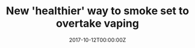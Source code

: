 ---
archived_link: https://web.archive.org/web/20210616205315/https://www.dailymail.co.uk/health/article-4972816/New-healthier-way-smoke-set-overtake-vaping.html
article: 'A new ''smokeless'' tobacco cigarettes has been hailed as a safer alternative
  to traditional smoking. Now experts predict that heat-not-burn devices are set soar
  in popularity. A study suggests they will overtake sales of e-cigarettes, which
  are used by an estimated 9 million adults in the US and around 2.9 million in the
  UK. This has caused campaigners to warn there is an ''urgent need'' for more research
  into the health effects of devices which heat tobacco as opposed to burning it.
  The team from the US analysed Google search trends relating to the heat-not-burn
  devices in Japan, which was the first country to sell them. Their findings showed
  a huge surge in demand for the items - rising by 2,956 per cent in the two years
  from 2015 to 2017. It''s now expected that the same could happen in other countries,
  after the first heat-not-burn device became available in the UK in November last
  year and products entered the FDA-approval process in the US in May. Experts say
  they expect a huge surge in demand for heat-not-burn devices (stock image) WHAT
  ARE HEAT-NOT-BURN E-CIGARETTES? Heat-not-burn e-cigarettes were originally created
  by tobacco giant Philip Morris International. They were behind a smokeless device
  known as IQOS, that is said to contain 90 per cent less toxins that ordinary ones.
  Different from e-cigarettes, the electronic device is used with mini tobacco sticks,
  in the form of Marlboro HeatSticks or others, as opposed to a nicotine-laced liquid.
  These are then placed into the device before being heated, which experts say makes
  them much less harmful because they aren''t burning the tobacco. But experts argue
  that the innovative device will never be safer than e-cigarettes and doesn''t appear
  to be a safe option. Advertisement Study coauthor Mark Dredze, professor of computer
  science at Johns Hopkins University, said: ''Heat-not-burn products have quickly
  become insanely popular. ''Two years ago, there were essentially no queries in Japan
  for heat-not-burn tobacco, but now there are between 5.9 and 7.5 million each month.''
  Furthermore, the team found that interest in heat-not-burn tobacco in Japan is rising
  more rapidly than past interest in e-cigarettes when they were first introduced
  to market. The study authors added: ''This suggests that as heat-not-burn tobacco
  is introduced in new markets, its popularity may even eclipse e-cigarettes.'' Throat-hit
  appeal The new products gently heat tobacco to a balmy 260degC to produce a tobacco
  vapour. Co-author Dr John Ayers, an associate research professor at the San Diego
  State University, said heat-not-burn devices appeal to smokers who still demand
  the ''throat-hit'' delivered by a regular cigarette. This hit isn''t obtained by
  most e-cigs, because they vapourise nicotine - the addictive part of a cigarette
  - but they don''t contain any tobacco. Independent research is needed Tobacco kills
  up to half of its users - that''s more than seven million people each year, according
  to the World Health Organization. And while the jury is still largely out on the
  long-term effects of vaping, heat-not-burn devices are currently only on sale in
  a handful of places around the world and little is known about their credentials.
  As with many e-cigs, the devices are produced and sold by the big tobacco companies,
  eager not to lose business as more and more people quit smoking. Now public health
  officials who were ''caught off guard'' by e-cigarettes, are being urged to get
  clued up now and set the agenda before the tobacco giants get their first. ''Tobacco
  companies try to outmaneuver public health protections by creating new products
  that make tobacco appear less dangerous and more appealing,'' said Theodore Caputi,
  a Mitchell Scholar and the study''s first author. ''People were caught off guard
  by e-cigarettes, for example. Our study is an early warning and a call to action
  for public health professionals to address heat-not-burn products now.'' Campaign
  group ASH said because of the tobacco industry''s ''long record of deceit over the
  health risks of smoking'', there is an ''urgent need'' for independent research
  into these new devices. Smoke released by these heat-not-burn e-cigarette devices
  contain 84 per cent of the nicotine found in traditional cigarettes, a previous
  study shows (pictured: the IQOS cigarette by Philip Morris International) HOW MUCH
  SAFER ARE ''SMOKELESS'' CIGARETTES? They''ve been touted as the safest way of smoking
  in recent years. But research in May suggests ''smokeless'' cigarettes may contain
  more cancer-causing chemicals than believed. Smoking giant Philip Morris markets
  its IQOS device, which tobacco sticks can be placed into to be heated, as containing
  90 per cent less toxins. However, a study found it contains some chemicals that
  are strongly linked to cancer in much higher concentrations than previously reported.
  These included carbon monoxide, volatile organic compounds and polycyclic aromatic
  hydrocarbons, scientists said. While the smoke of this gadget still has 84 per cent
  of the nicotine found in traditional cigarettes. Advertisement In the mean time,
  heat-not-burn products must face the same strict regulation as cigarettes said chief
  executive Deborah Arnott. She told The Sun Online: ''From what we know so far, it
  is likely heat-not-burn products are less harmful than smoking, but more harmful
  than electronic cigarettes. ''However, unless and until independent evidence shows
  that these products are substantially less harmful than smoking, they should be
  regulated in the same way as other tobacco products. ''Fully independent research
  and assessment will be crucial if heat-not-burn tobacco products are to be accepted
  as useful in fighting the smoking epidemic.'' Dr Ayers said that tobacco control
  is ''at a new crossroads''. ''Leaders can reasonably respond to this new data and
  ready themselves by setting an agenda or wait for big tobacco to set the heat-not-burn
  agenda for them,'' he explained. The new findings are published today in the journal
  PLOS One.'
date: '2017-10-12T00:00:00Z'
image:
  focal_point: Smart
original_link: https://www.dailymail.co.uk/health/article-4972816/New-healthier-way-smoke-set-overtake-vaping.html
summary: A new 'smokeless' tobacco cigarettes has been hailed as a safer alternative
  to traditional smoking. Now experts predict that heat-not-burn devices are set soar
  in popularity. A study suggests they will overtake sales of e-cigarettes, which
  are used by an estimated 9 million adults in the US and around 2.9...
title: New 'healthier' way to smoke set to overtake vaping
---